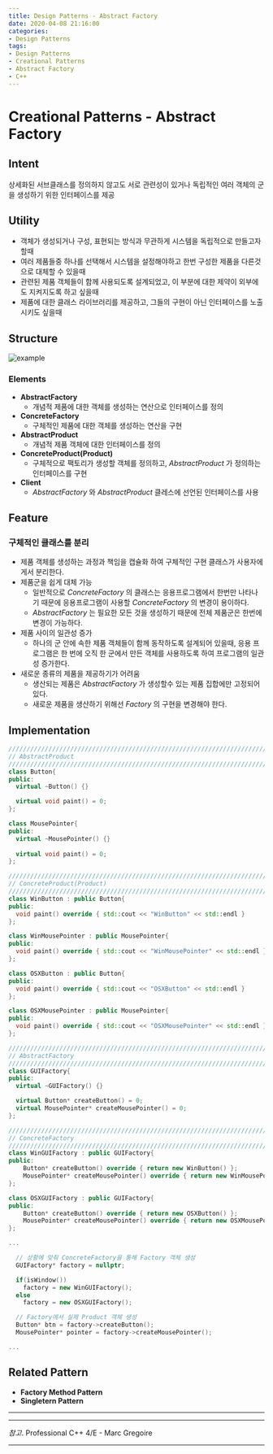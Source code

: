 ```yaml
---
title: Design Patterns - Abstract Factory
date: 2020-04-08 21:16:00
categories:
- Design Patterns
tags:
- Design Patterns
- Creational Patterns
- Abstract Factory
- C++
---
```


# Creational Patterns - Abstract Factory

## Intent

상세화된 서브클래스를 정의하지 않고도 서로 관련성이 있거나 독립적인 여러 객체의 군을 생성하기 위한 인터페이스를 제공

## Utility

- 객체가 생성되거나 구성, 표현되는 방식과 무관하게 시스템을 독립적으로 만들고자 할때
- 여러 제품들중 하나를 선택해서 시스템을 설정해야하고 한번 구성한 제품을 다른것으로 대체할 수 있을때
- 관련된 제품 객체들이 함께 사용되도록 설계되었고, 이 부분에 대한 제약이 외부에도 지켜지도록 하고 싶을때
- 제품에 대한 클래스 라이브러리를 제공하고, 그들의 구현이 아닌 인터페이스를 노출시키도 싶을때

## Structure
![example](https://online.visual-paradigm.com/repository/images/eff87ae6-0414-4e79-ada5-90eaf76a3fbe.png)

### Elements

- **AbstractFactory**
  - 개념적 제품에 대한 객체를 생성하는 연산으로 인터페이스를 정의
- **ConcreteFactory**
  - 구체적인 제품에 대한 객체를 생성하는 연산을 구현
- **AbstractProduct**
  - 개념적 제품 객체에 대한 인터페이스를 정의
- **ConcreteProduct(Product)**
  - 구체적으로 팩토리가 생성할 객체를 정의하고, *AbstractProduct* 가 정의하는 인터페이스를 구현
- **Client**
  - *AbstractFactory* 와 *AbstractProduct* 클레스에 선언된 인터페이스를 사용
  
## Feature

### 구체적인 클래스를 분리
- 제품 객체를 생성하는 과정과 책임을 캡슐화 하여 구체적인 구현 클래스가 사용자에게서 분리한다.
- 제품군을 쉽게 대체 가능
  - 일반적으로 *ConcreteFactory* 의 클래스는 응용프로그램에서 한번만 나타나기 때문에 응용프로그램이 사용할 *ConcreteFactory* 의 변경이 용이하다.
  - *AbstractFactory* 는 필요한 모든 것을 생성하기 때문에 전체 제품군은 한번에 변경이 가능하다.
- 제품 사이의 일관성 증가
  - 하나의 군 안에 속한 제품 객체들이 함께 동작하도록 설계되어 있을때, 응용 프로그램은 한 번에 오직 한 군에서 만든 객체를 사용하도록 하여 프로그램의 일관성 증가한다.
- 새로운 종류의 제품을 제공하기가 어려움
  - 생산되는 제품은 *AbstractFactory* 가 생성할수 있는 제품 집합에만 고정되어 있다.
  - 새로운 제품을 생산하기 위해선 *Factory* 의 구현을 변경해야 한다.

## Implementation

```cpp
////////////////////////////////////////////////////////////////////////////////
// AbstractProduct
////////////////////////////////////////////////////////////////////////////////
class Button{
public:
  virtual ~Button() {}

  virtual void paint() = 0;
};

class MousePointer{
public:
  virtual ~MousePointer() {}
  
  virtual void paint() = 0;
};

////////////////////////////////////////////////////////////////////////////////
// ConcreteProduct(Product)
////////////////////////////////////////////////////////////////////////////////
class WinButton : public Button{
public:
  void paint() override { std::cout << "WinButton" << std::endl }
};

class WinMousePointer : public MousePointer{
public:
  void paint() override { std::cout << "WinMousePointer" << std::endl }
};

class OSXButton : public Button{
public:
  void paint() override { std::cout << "OSXButton" << std::endl }
};

class OSXMousePointer : public MousePointer{
public:
  void paint() override { std::cout << "OSXMousePointer" << std::endl }
};

////////////////////////////////////////////////////////////////////////////////
// AbstractFactory
////////////////////////////////////////////////////////////////////////////////
class GUIFactory{
public:
  virtual ~GUIFactory() {}

  virtual Button* createButton() = 0;
  virtual MousePointer* createMousePointer() = 0;
};

////////////////////////////////////////////////////////////////////////////////
// ConcreteFactory
////////////////////////////////////////////////////////////////////////////////
class WinGUIFactory : public GUIFactory{
public:
    Button* createButton() override { return new WinButton() };
    MousePointer* createMousePointer() override { return new WinMousePointer() };
};

class OSXGUIFactory : public GUIFactory{
public:
    Button* createButton() override { return new OSXButton() };
    MousePointer* createMousePointer() override { return new OSXMousePointer() };
};

...

  // 상황에 맞춰 ConcreteFactory을 통해 Factory 객체 생성
  GUIFactory* factory = nullptr;

  if(isWindow())
    factory = new WinGUIFactory();
  else
    factory = new OSXGUIFactory();

  // Factory에서 실제 Product 객체 생성
  Button* btn = factory->createButton();
  MousePointer* pointer = factory->createMousePointer();

...

```

## Related Pattern

- **Factory Method Pattern**
- **Singletern Pattern**

---
---
*참고*. Professional C++ 4/E - Marc Gregoire

---
